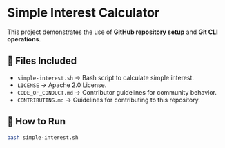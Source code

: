 # Simple Interest Calculator

This project demonstrates the use of **GitHub repository setup** and **Git CLI operations**.

## 📌 Files Included
- `simple-interest.sh` → Bash script to calculate simple interest.
- `LICENSE` → Apache 2.0 License.
- `CODE_OF_CONDUCT.md` → Contributor guidelines for community behavior.
- `CONTRIBUTING.md` → Guidelines for contributing to this repository.

## 🚀 How to Run
```bash
bash simple-interest.sh
